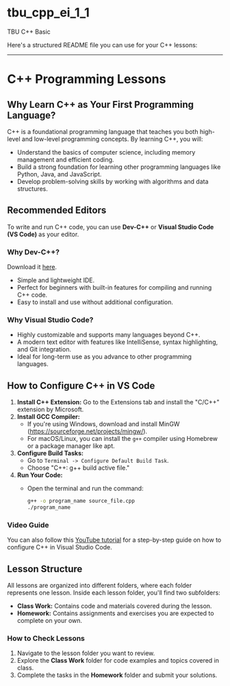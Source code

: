 # tbu_cpp_ei_1_1

TBU C++ Basic

Here's a structured README file you can use for your C++ lessons:

---

# C++ Programming Lessons

## Why Learn C++ as Your First Programming Language?

C++ is a foundational programming language that teaches you both high-level and low-level programming concepts. By learning C++, you will:

- Understand the basics of computer science, including memory management and efficient coding.
- Build a strong foundation for learning other programming languages like Python, Java, and JavaScript.
- Develop problem-solving skills by working with algorithms and data structures.

## Recommended Editors

To write and run C++ code, you can use **Dev-C++** or **Visual Studio Code (VS Code)** as your editor.

### Why Dev-C++?

Download it [here](<https://filehippo.com/download_bloodshed-dev-c/>).

- Simple and lightweight IDE.
- Perfect for beginners with built-in features for compiling and running C++ code.
- Easy to install and use without additional configuration.

### Why Visual Studio Code?

- Highly customizable and supports many languages beyond C++.
- A modern text editor with features like IntelliSense, syntax highlighting, and Git integration.
- Ideal for long-term use as you advance to other programming languages.

## How to Configure C++ in VS Code

1. **Install C++ Extension:** Go to the Extensions tab and install the "C/C++" extension by Microsoft.
2. **Install GCC Compiler:**
   - If you're using Windows, download and install MinGW (<https://sourceforge.net/projects/mingw/>).
   - For macOS/Linux, you can install the `g++` compiler using Homebrew or a package manager like apt.
3. **Configure Build Tasks:**
   - Go to `Terminal -> Configure Default Build Task`.
   - Choose "C++: g++ build active file."
4. **Run Your Code:**
   - Open the terminal and run the command:  

     ```bash
     g++ -o program_name source_file.cpp
     ./program_name
     ```

### Video Guide

You can also follow this [YouTube tutorial](https://www.youtube.com/watch?v=DMWD7wfhgNY&pp=ygUfSG93IHRvIENvbmZpZ3VyZSBDKysgaW4gVlMgQ29kZQ%3D%3D) for a step-by-step guide on how to configure C++ in Visual Studio Code.

## Lesson Structure

All lessons are organized into different folders, where each folder represents one lesson. Inside each lesson folder, you'll find two subfolders:

- **Class Work:** Contains code and materials covered during the lesson.
- **Homework:** Contains assignments and exercises you are expected to complete on your own.

### How to Check Lessons

1. Navigate to the lesson folder you want to review.
2. Explore the **Class Work** folder for code examples and topics covered in class.
3. Complete the tasks in the **Homework** folder and submit your solutions.
